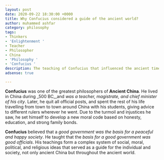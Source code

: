 ```yaml
---
layout: post
date: 2020-09-22 18:30:00 +0000
title: Why Confucius considered a guide of the ancient world?
author: muhammed ashfar
category: philosophy
tags:
- Thinkers
- 'Enlightenment '
- Teacher
- Philosopher
- China
- 'Philosophy '
- 'Confucius '
description: The teaching of Confucius that influenced the ancient times.
adsense: true

---
```

**Confucius** was one of the greatest philosophers of **Ancient China**. He lived in China during _500 BC,_and _was a teacher, magistrate, and chief minister of his city_. Later, he quit all official posts, and spent the rest of his life travelling from town to town around China with his students, giving advice to different rulers wherever he went. Due to the turmoil and injustices he saw, he set himself to develop a new moral code based on honesty, education, and strong family bonds.

**Confucius** believed that a _good government was the basis for a peaceful and happy society_. He taught that the _basis for a good government was good officials_. His teachings form a complex system of social, moral, political, and religious ideas that served as a guide for the individual and society, not only ancient China but throughout the ancient world.